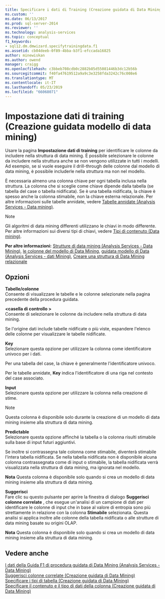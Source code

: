 ```yaml
---
title: Specificare i dati di Training (Creazione guidata di Data Mining dati) | Microsoft Docs
ms.custom: ''
ms.date: 06/13/2017
ms.prod: sql-server-2014
ms.reviewer: ''
ms.technology: analysis-services
ms.topic: conceptual
f1_keywords:
- sql12.dm.dmwizard.specifytrainingdata.f1
ms.assetid: cb04deeb-0f89-4bba-b3f1-efccada16825
author: minewiskan
ms.author: owend
manager: craigg
ms.openlocfilehash: c3bbeb708cdb0c2882b85d55081446b3dc12b56b
ms.sourcegitcommit: f40fa47619512a9a9c3e3258fda3242c76c008e6
ms.translationtype: MT
ms.contentlocale: it-IT
ms.lasthandoff: 05/23/2019
ms.locfileid: "66068071"
---
```

# <a name="specify-the-training-data-data-mining-wizard"></a>Impostazione dati di training (Creazione guidata modello di data mining)
  Usare la pagina **Impostazione dati di training** per identificare le colonne da includere nella struttura di data mining. È possibile selezionare le colonne da includere nella struttura anche se non vengono utilizzate in tutti i modelli. Ad esempio, se si vuole eseguire il drill-through delle colonne dal modello di data mining, è possibile includerle nella struttura ma non nel modello.  
  
 È necessaria almeno una colonna chiave per ogni tabella inclusa nella struttura. La colonna che si sceglie come chiave dipende dalla tabella (se tabella del case o tabella nidificata). Se è una tabella nidificata, la chiave è spesso anche la colonna stimabile, non la chiave esterna relazionale. Per altre informazioni sulle tabelle annidate, vedere [Tabelle annidate &#40;Analysis Services - Data mining&#41;](data-mining/nested-tables-analysis-services-data-mining.md).  
  
> [!NOTE]  
>  Gli algoritmi di data mining differenti utilizzano le chiavi in modo differente. Per altre informazioni sui diversi tipi di chiavi, vedere [Tipi di contenuto &#40;Data mining&#41;](data-mining/content-types-data-mining.md).  
  
 **Per altre informazioni:** [Strutture di data mining &#40;Analysis Services - Data Mining&#41;](data-mining/mining-structures-analysis-services-data-mining.md), [le colonne del modello di Data Mining](data-mining/mining-model-columns.md), [guidata modello di Data &#40;Analysis Services - dati Mining&#41;](data-mining/data-mining-wizard-analysis-services-data-mining.md), [ Creare una struttura di Data Mining relazionale](data-mining/create-a-relational-mining-structure.md)  
  
## <a name="options"></a>Opzioni  
 **Tabelle/colonne**  
 Consente di visualizzare le tabelle e le colonne selezionate nella pagina precedente della procedura guidata.  
  
 **\<casella di controllo >**  
 Consente di selezionare le colonne da includere nella struttura di data mining.  
  
 Se l'origine dati include tabelle nidificate o più viste, espandere l'elenco delle colonne per visualizzare le tabelle nidificate.  
  
 **Key**  
 Selezionare questa opzione per utilizzare la colonna come identificatore univoco per i dati.  
  
 Per una tabella del case, la chiave è generalmente l'identificatore univoco.  
  
 Per le tabelle annidate, **Key** indica l'identificatore di una riga nel contesto del case associato.  
  
 **Input**  
 Selezionare questa opzione per utilizzare la colonna nella creazione di stime.  
  
> [!NOTE]  
>  Questa colonna è disponibile solo durante la creazione di un modello di data mining insieme alla struttura di data mining.  
  
 **Predictable**  
 Selezionare questa opzione affinché la tabella o la colonna risulti stimabile sulla base di input futuri aggiuntivi.  
  
 Se inoltre si contrassegna tale colonna come stimabile, diventerà stimabile l'intera tabella nidificata. Se nella tabella nidificata non è disponibile alcuna colonna contrassegnata come di input o stimabile, la tabella nidificata verrà visualizzata nella struttura di data mining, ma ignorata nel modello.  
  
 **Nota** Questa colonna è disponibile solo quando si crea un modello di data mining insieme alla struttura di data mining.  
  
 **Suggerisci**  
 Fare clic su questo pulsante per aprire la finestra di dialogo **Suggerisci colonne correlate** , che esegue un'analisi di un campione di dati per identificare le colonne di input che in base al valore di entropia sono più strettamente in relazione con la colonna **Stimabile** selezionata. Questa analisi si applica inoltre alle colonne della tabella nidificata o alle strutture di data mining basate su origini OLAP.  
  
 **Nota** Questa colonna è disponibile solo quando si crea un modello di data mining insieme alla struttura di data mining.  
  
## <a name="see-also"></a>Vedere anche  
 [I dati della Guida F1 di procedura guidata di Data Mining &#40;Analysis Services - Data Mining&#41;](data-mining-wizard-f1-help-analysis-services-data-mining.md)   
 [Suggerisci colonne correlate &#40;Creazione guidata di Data Mining&#41;](suggest-related-columns-data-mining-wizard.md)   
 [Specificare i tipi di tabella &#40;Creazione guidata di Data Mining&#41;](specify-table-types-data-mining-wizard.md)   
 [Specificare il contenuto e il tipo di dati della colonna &#40;Creazione guidata di Data Mining&#41;](specify-the-column-s-content-and-data-type-data-mining-wizard.md)  
  
  

